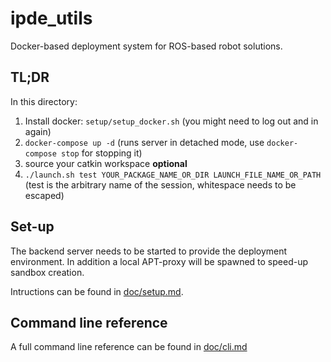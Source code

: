 # ipde_utils

Docker-based deployment system for ROS-based robot solutions. 

## TL;DR

In this directory:

1. Install docker: `setup/setup_docker.sh` (you might need to log out and in again)
1. `docker-compose up -d` (runs server in detached mode, use `docker-compose stop` for stopping it)
1. source your catkin workspace **optional**
1. `./launch.sh test YOUR_PACKAGE_NAME_OR_DIR LAUNCH_FILE_NAME_OR_PATH` (test is the arbitrary name of the session, whitespace needs to be escaped)


## Set-up

The backend server needs to be started to provide the deployment environment.
In addition a local APT-proxy will be spawned to speed-up sandbox creation.

Intructions can be found in [doc/setup.md](doc/setup.md).

## Command line reference

A full command line reference can be found in [doc/cli.md](doc/cli.md)

